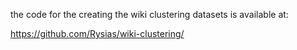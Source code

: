 the code for the creating the wiki clustering datasets is available at:

https://github.com/Rysias/wiki-clustering/
